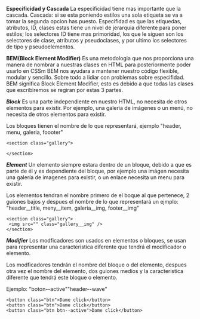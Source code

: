 **Especificidad y Cascada**
La especificidad tiene mas importante que la cascada. 
Cascada: si se esta poniendo estilos una sola etiqueta se va a tomar la segunda opcion has puesto.
Especifidad es que las etiquedas, atributos, ID, clases estas tiene un nivel de jerarquia diferente
para poner estilos; los selectores ID tiene mas primoridad, los que le siguen son los selectores de 
clase, atributos y pseudoclases, y por ultimo los selectores de tipo y pseudoelementos. 


**BEM(Block Element Modifier)**
Es una metodologia que nos proporciona una manera de nombrar a nuestras clases en HTML para posteriormente poder usarlo en CSSm BEM nos ayudara a mantener nuestro código flexible, modular y sencillo. Sobre todo a lidiar con problemas sobre especifidad.
BEM significa Block Element Modifier, esto es debido a que todas las clases que escribiremos se regiran por estas 3 partes.

***Block***
Es una parte independiente en nuestro HTML, no necesita de otros elementos para existir. Por ejemplo, una galeria de imágenes o un menú, no necesita de otros elementos para existir.

Los bloques tienen el nombre de lo que representará, ejemplo "header, menu, galeria, foooter"

```
<section class="gallery">

</section>
```

***Element***
Un elemento siempre estara dentro de un bloque, debido a que es parte de él y es dependiente del bloque, por ejemplo una imágen necesita una galería de imagenes para existir, o un enlace necesita un menu para existir.

Los elementos tendran el nombre primero de el boque al que pertenece, 2 guiones bajos y despues el nombre de lo que representará un ejmplo: "header__title, meny__item, galeria__img, footer__img"

```
<section class="gallery">
 <img src="" class="gallery__img" />
</section>
```

***Modifier***
Los modficadores son usados en elementos o bloques, se usan para representar una caracteristica diferente que tendrá el modificador o elemento.

Los modficadores tendrán el nombre del bloque o del elemento, despues otra vez el nombre del elemento, dos guiones medios y la caracteristica diferente que tendrá este bloque o elemento.

Ejemplo: "boton--active""header--wave"

```
<button class="btn">Dame click</button>
<button class="btn">Dame click</button>
<button class="btn btn--active">Dame click</button>
```
